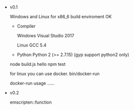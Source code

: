 

* v0.1
  
  Windows and Linux for x86_6 build enviroment OK

  * Compiler

    Windows Visual Studio 2017
    
    Linux   GCC 5.4

  * Python
    Python 2 (>= 2.7.15) (gyp support python2 only)

  node build.js hello
  npm test

  for linux you can use docker. bin/docker-run 

  docker-run usage
  ......
  



* v0.2
  
  emscripten::function


